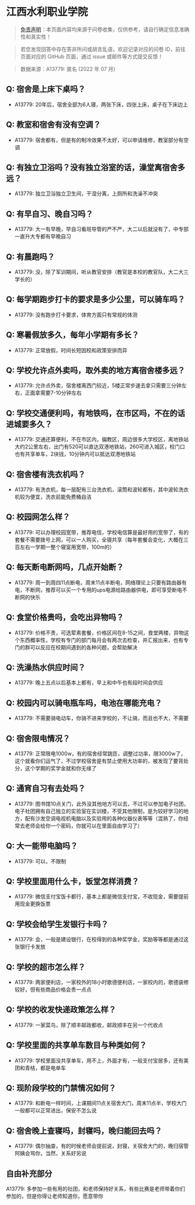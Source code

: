 # 江西水利职业学院

> [免责声明](https://colleges.chat/#_3)：本页面内容均来源于问卷收集，仅供参考，请自行确定信息准确性和真实性！

> 若您发现回答中存在答非所问或胡言乱语，欢迎记录对应的问卷 ID，前往页面对应的 GitHub 页面，通过 issue 或邮件等方式提交反馈！

> 数据来源：A13779: 匿名 (2022 年 07 月)

## Q: 宿舍是上床下桌吗？

- A13779: 20年后，宿舍全部为6人寝，两张下床，四张上床，桌子在下床边上

## Q: 教室和宿舍有没有空调？

- A13779: 宿舍都有，但是有的制冷效果不太好，可以申请维修，教室部分有空调

## Q: 有独立卫浴吗？没有独立浴室的话，澡堂离宿舍多远？

- A13779: 独立卫浴独立卫生间，干湿分离，上厕所和洗澡不冲突

## Q: 有早自习、晚自习吗？

- A13779: 大一有早晚，早自习看班导管的严不严，大二以后就没有了，中专部一直升大专都有早晚自习

## Q: 有晨跑吗？

- A13779: 没，除了军训期间，听从教官安排（教官是本校的教官队，大二大三学长的）

## Q: 每学期跑步打卡的要求是多少公里，可以骑车吗？

- A13779: 没有跑步打卡要求，体育方面只有常规的体测

## Q: 寒暑假放多久，每年小学期有多长？

- A13779: 正常放假，时间长短因校和政策安排而异

## Q: 学校允许点外卖吗，取外卖的地方离宿舍楼多远？

- A13779: 允许点外卖，宿舍楼离西门较近，5楼正常步速去拿只需要三分钟左右，正面拿需要7-10分钟左右

## Q: 学校交通便利吗，有地铁吗，在市区吗，不在的话进城要多久？

- A13779: 交通还算便利，不在市区内，偏教区，周边很多大学校区，离地铁站大约2公里左右，出门有520可以直达双港地铁站，260可进入城区，校门口也有共享单车，2块钱，10分钟内可以抵达双港地铁站

## Q: 宿舍楼有洗衣机吗？

- A13779: 有洗衣机，每一层配有三台洗衣机，滚筒和波轮都有，其中波轮洗衣机较为便宜，洗衣前能免费桶自洁

## Q: 校园网怎么样？

- A13779: 可以办理校园宽带，推荐电信，学校电信算是最好用的宽带了，有的套餐不需要拨号上网，可以一人购买，全寝共享（每年套餐会变化，大概在三百左右一学期一整个寝室用宽带，100m的）

## Q: 每天断电断网吗，几点开始断？

- A13779: 周一到周四11点断电，周末11点半断电，网络理论上只要有路由器有电，不断网，推荐可以买一个专用的ups电源给路由器供电，即可享受断电不断网的快乐

## Q: 食堂价格贵吗，会吃出异物吗？

- A13779: 价格不贵，可选荤素套餐，价格区间在8-15之间，食堂两楼，异物这个东西概率性，学校有专门的部门每月会有两次去检查，并汇报出来，也有专门的群可以反应在校期间遇到的各种问题，会帮助解决

## Q: 洗澡热水供应时间？

- A13779: 晚上五点以后基本上都有，早上和中午也有段时间会供应

## Q: 校园内可以骑电瓶车吗，电池在哪能充电？

- A13779: 不需要骑电动车，你骑不进来学校的，不让骑，而且也不大，不需要

## Q: 宿舍限电情况？

- A13779: 正常限电1000w，有的宿舍经常跳匝，调整过功率，限3000w了，这个就看你们运气了，不过学校宿舍是有禁止使用大功率的，被发现了要背处分，这个学期的奖学金就和你无缘了

## Q: 通宵自习有去处吗？

- A13779: 图书馆10点关门，此外没其他地方可以去，不过可以参加电子社团，电子社团拥有自己独立的实验室在实训楼，不受其他限制，是为较好学习的地方，配有沙发空调电视机电脑以及实验用的各种仪器仪表等等（混熟了，你经常去老师会给你一个密码，你就可以在里面自由学习了）

## Q: 大一能带电脑吗？

- A13779: 可以，不限制

## Q: 学校里面用什么卡，饭堂怎样消费？

- A13779: 微信支付宝饭卡都行，基本上都是微信支付宝，不收现金，需要提前用现金更换饭票

## Q: 学校会给学生发银行卡吗？

- A13779: 会，一般是建设银行，在校得到的各种奖学金，奖励等等都是通过这张银行卡发放

## Q: 学校的超市怎么样？

- A13779: 两家便利店，一家校外的18小时歌德便利店，一家校内的，歌德装修较好，但有些商品价格会贵一点点

## Q: 学校的收发快递政策怎么样？

- A13779: 一家菜鸟，除了顺丰邮政都收，邮政顺丰在另一个代收点

## Q: 学校里面的共享单车数目与种类如何？

- A13779: 学校里面没共享单车，用不上，外面才有，一般支付宝居多，还有美团和青桔，都是电单车

## Q: 现阶段学校的门禁情况如何？

- A13779: 和断电一样时间，上课期间11点关宿舍大门，周末11点半，学校大门一般都可以正常进出，保安不怎么说

## Q: 宿舍晚上查寝吗，封寝吗，晚归能回去吗？

- A13779: 偶尔抽查，有的时候老师会提前说，封寝，关宿舍大门的，晚归宿管阿姨会骂你，当然，关系好另说

## 自由补充部分

A13779: 多参加一些有用的社团，和老师保持好关系，有些比赛是老师带着你们参加的，但是你得让老师知道你，愿意带你
